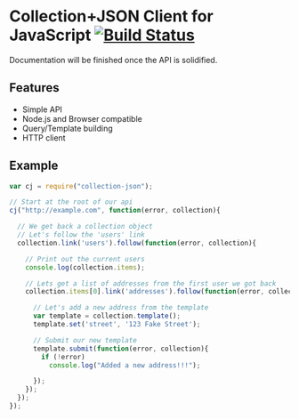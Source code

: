 Collection+JSON Client for JavaScript [![Build Status](https://secure.travis-ci.org/collection-json/collection-json.js.png)](http://travis-ci.org/collection-json/collection-json.js)
=====================================

Documentation will be finished once the API is solidified.

Features
--------

* Simple API
* Node.js and Browser compatible
* Query/Template building
* HTTP client

Example
-------

```js
var cj = require("collection-json");

// Start at the root of our api
cj("http://example.com", function(error, collection){

  // We get back a collection object
  // Let's follow the 'users' link
  collection.link('users').follow(function(error, collection){

    // Print out the current users
    console.log(collection.items);

    // Lets get a list of addresses from the first user we got back
    collection.items[0].link('addresses').follow(function(error, collection){

      // Let's add a new address from the template
      var template = collection.template();
      template.set('street', '123 Fake Street');

      // Submit our new template
      template.submit(function(error, collection){
        if (!error)
          console.log("Added a new address!!!");

      });
    });
  });
});
```
